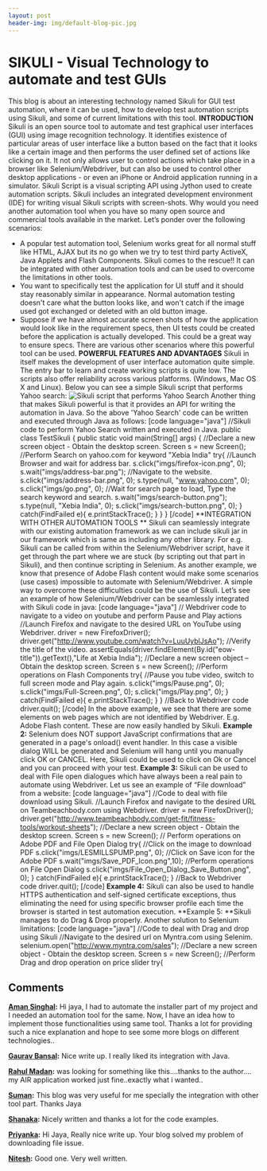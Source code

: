```yaml
---
layout: post
header-img: img/default-blog-pic.jpg
---
```


# SIKULI - Visual Technology to automate and test GUIs

This blog is about an interesting technology named Sikuli for GUI test automation, where it can be used, how to develop test automation scripts using Sikuli, and some of current limitations with this tool. **INTRODUCTION** Sikuli is an open source tool to automate and test graphical user interfaces (GUI) using image recognition technology. It identifies existence of particular areas of user interface like a button based on the fact that it looks like a certain image and then performs the user defined set of actions like clicking on it. It not only allows user to control actions which take place in a browser like Selenium/Webdriver, but can also be used to control other desktop applications - or even an iPhone or Android application running in a simulator.  Sikuli Script is a visual scripting API using Jython used to create automation scripts. Sikuli includes an integrated development environment (IDE) for writing visual Sikuli scripts with screen-shots. Why would you need another automation tool when you have so many open source and commercial tools available in the market. Let’s ponder over the following scenarios: 

  * A popular test automation tool, Selenium works great for all normal stuff like HTML, AJAX but its no go when we try to test third party ActiveX, Java Applets and Flash Components. Sikuli comes to the rescue!! It can be integrated with other automation tools and can be used to overcome the limitations in other tools.
  * You want to specifically test the application for UI stuff and it should stay reasonably similar in appearance. Normal automation testing doesn't care what the button looks like, and won't catch if the image used got exchanged or deleted with an old button image.
  * Suppose if we have almost accurate screen shots of how the application would look like in the requirement specs, then UI tests could be created before the application is actually developed. This could be a great way to ensure specs.
There are various other scenarios where this powerful tool can be used. **POWERFUL FEATURES AND ADVANTAGES** Sikuli in itself makes the development of user interface automation quite simple. The entry bar to learn and create working scripts is quite low. The scripts also offer reliability across various platforms. (Windows, Mac OS X and Linux). Below you can see a simple Sikuli script that performs Yahoo search: ![Sikuli script that performs Yahoo Search](/wp-content/uploads/2012/05/Sikuli.png) Another thing that makes Sikuli powerful is that it provides an API for writing the automation in Java. So the above 'Yahoo Search' code can be written and executed through Java as follows: [code language="java"] //Sikuli code to perform Yahoo Search written and executed in Java. public class TestSikuli { public static void main(String[] args) { //Declare a new screen object - Obtain the desktop screen. Screen s = new Screen(); //Perform Search on yahoo.com for keyword &quot;Xebia India&quot; try{ //Launch Browser and wait for address bar. s.click(&quot;imgs/firefox-icon.png&quot;, 0); s.wait(&quot;imgs/address-bar.png&quot;); //Navigate to the website. s.click(&quot;imgs/address-bar.png&quot;, 0); s.type(null, &quot;www.yahoo.com&quot;, 0); s.click(&quot;imgs/go.png&quot;, 0); //Wait for search page to load, Type the search keyword and search. s.wait(&quot;imgs/search-button.png&quot;); s.type(null, &quot;Xebia India&quot;, 0); s.click(&quot;imgs/search-button.png&quot;, 0); } catch(FindFailed e){ e.printStackTrace(); } } } [/code] **INTEGRATION WITH OTHER AUTOMATION TOOLS ** Sikuli can seamlessly integrate with our existing automation framework as we can include sikuli jar in our framework which is same as including any other library. For e.g. Sikuli can be called from within the Selenium/Webdriver script, have it get through the part where we are stuck (by scripting out that part in Sikuli), and then continue scripting in Selenium. As another example, we know that presence of Adobe Flash content would make some scenarios (use cases) impossible to automate with Selenium/Webdriver. A simple way to overcome these difficulties could be the use of Sikuli. Let’s see an example of how Selenium/Webdriver can be seamlessly integrated with Sikuli code in java: [code language="java"] // Webdriver code to navigate to a video on youtube and perform Pause and Play actions //Launch Firefox and navigate to the desired URL on YouTube using Webdriver. driver = new FirefoxDriver(); driver.get(&quot;http://www.youtube.com/watch?v=LuuUyblJsAo&quot;); //Verify the title of the video. assertEquals(driver.findElement(By.id(&quot;eow-title&quot;)).getText(),&quot;Life at Xebia India&quot;); //Declare a new screen object – Obtain the desktop screen. Screen s = new Screen(); //Perform operations on Flash Components try{ //Pause you tube video, switch to full screen mode and Play again. s.click(&quot;imgs/Pause.png&quot;, 0); s.click(&quot;imgs/Full-Screen.png&quot;, 0); s.click(&quot;imgs/Play.png&quot;, 0); } catch(FindFailed e){ e.printStackTrace(); } } //Back to Webdriver code driver.quit(); [/code] In the above example, we see that there are some elements on web pages which are not identified by Webdriver. E.g. Adobe Flash content. These are now easily handled by Sikuli. **Example 2:** Selenium does NOT support JavaScript confirmations that are generated in a page's onload() event handler. In this case a visible dialog WILL be generated and Selenium will hang until you manually click OK or CANCEL. Here, Sikuli could be used to click on Ok or Cancel and you can proceed with your test. **Example 3:** Sikuli can be used to deal with File open dialogues which have always been a real pain to automate using Webdriver. Let us see an example of “File download” from a website: [code language="java"] //Code to deal with file download using Sikuli. //Launch Firefox and navigate to the desired URL on Teambeachbody.com using Webdriver. driver = new FirefoxDriver(); driver.get(&quot;http://www.teambeachbody.com/get-fit/fitness-tools/workout-sheets&quot;); //Declare a new screen object - Obtain the desktop screen. Screen s = new Screen(); // Perform operations on Adobe PDF and File Open Dialog try{ //Click on the image to download PDF s.click(&quot;imgs/LESMILLSPUMP.png&quot;, 0); //Click on Save icon for the Adobe PDF s.wait(&quot;imgs/Save_PDF_Icon.png&quot;,10); //Perform operations on File Open Dialog s.click(&quot;imgs/File_Open_Dialog_Save_Button.png&quot;, 0); } catch(FindFailed e){ e.printStackTrace(); } //Back to Webdriver code driver.quit(); [/code] **Example 4:** Sikuli can also be used to handle HTTPS authentication and self-signed certificate exceptions, thus eliminating the need for using specific browser profile each time the browser is started in test automation execution. **Example 5: **Sikuli manages to do Drag & Drop properly. Another solution to Selenium limitations: [code language="java"] //Code to deal with Drag and drop using Sikuli //Navigate to the desired url on Myntra.com using Selenim. selenium.open(&quot;http://www.myntra.com/sales&quot;); //Declare a new screen object - Obtain the desktop screen. Screen s = new Screen(); //Perform Drag and drop operation on price slider try{

## Comments

**[Aman Singhal](#8864 "2012-05-25 13:33:39"):** Hi jaya, I had to automate the installer part of my project and I needed an automation tool for the same. Now, I have an idea how to implement those functionalities using same tool. Thanks a lot for providing such a nice explanation and hope to see some more blogs on different technologies..

**[Gaurav Bansal](#8856 "2012-05-24 21:28:07"):** Nice write up. I really liked its integration with Java.

**[Rahul Madan](#8861 "2012-05-25 11:49:24"):** was looking for something like this....thanks to the author.... my AIR application worked just fine..exactly what i wanted..

**[Suman](#8895 "2012-05-29 19:59:59"):** This blog was very useful for me specially the integration with other tool part. Thanks Jaya

**[Shanaka](#9105 "2012-06-28 10:16:56"):** Nicely written and thanks a lot for the code examples.

**[Priyanka](#8858 "2012-05-25 10:17:03"):** Hi Jaya, Really nice write up. Your blog solved my problem of downloading file issue.

**[Nitesh](#8865 "2012-05-25 13:42:49"):** Good one. Very well written.

